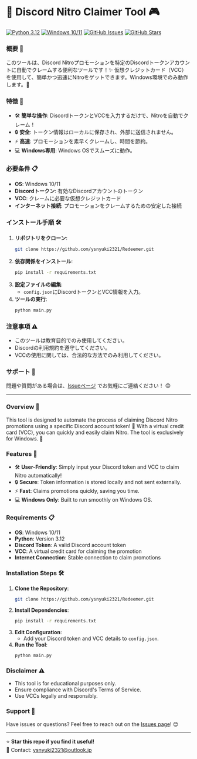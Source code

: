 # 🎉 Discord Nitro Claimer Tool 🎮

[![Python 3.12](https://img.shields.io/badge/python-3.12-blue.svg)](https://www.python.org/downloads/release/python-3120/)
[![Windows 10/11](https://img.shields.io/badge/OS-Windows%2010%2F11-blue)](https://www.microsoft.com/en-us/windows)
[![GitHub Issues](https://img.shields.io/github/issues/ysnyuki2321/Redeemer)](https://github.com/ysnyuki2321/Redeemer/issues)
[![GitHub Stars](https://img.shields.io/github/stars/ysnyuki2321/Redeemer?style=social)](https://github.com/ysnyuki2321/Redeemer)

### 概要 📝
このツールは、Discord Nitroプロモーションを特定のDiscordトークンアカウントに自動でクレームする便利なツールです！✨ 仮想クレジットカード（VCC）を使用して、簡単かつ迅速にNitroをゲットできます。Windows環境でのみ動作します。🚀

### 特徴 🌟
- 🛠️ **簡単な操作**: DiscordトークンとVCCを入力するだけで、Nitroを自動でクレーム！
- 🔒 **安全**: トークン情報はローカルに保存され、外部に送信されません。
- ⚡ **高速**: プロモーションを素早くクレームし、時間を節約。
- 💻 **Windows専用**: Windows OSでスムーズに動作。

### 必要条件 📋
- **OS**: Windows 10/11
- **Discordトークン**: 有効なDiscordアカウントのトークン
- **VCC**: クレームに必要な仮想クレジットカード
- **インターネット接続**: プロモーションをクレームするための安定した接続

### インストール手順 🛠️
1. **リポジトリをクローン**:
   ```bash
   git clone https://github.com/ysnyuki2321/Redeemer.git
   ```
2. **依存関係をインストール**:
   ```bash
   pip install -r requirements.txt
   ```
3. **設定ファイルの編集**:
   - `config.json`にDiscordトークンとVCC情報を入力。
4. **ツールの実行**:
   ```bash
   python main.py
   ```

### 注意事項 ⚠️
- このツールは教育目的でのみ使用してください。
- Discordの利用規約を遵守してください。
- VCCの使用に関しては、合法的な方法でのみ利用してください。

### サポート 💬
問題や質問がある場合は、[Issueページ](https://github.com/ysnyuki2321/Redeemer/issues) でお気軽にご連絡ください！ 😊

---

### Overview 📝
This tool is designed to automate the process of claiming Discord Nitro promotions using a specific Discord account token! 🎉 With a virtual credit card (VCC), you can quickly and easily claim Nitro. The tool is exclusively for Windows. 🚀

### Features 🌟
- 🛠️ **User-Friendly**: Simply input your Discord token and VCC to claim Nitro automatically!
- 🔒 **Secure**: Token information is stored locally and not sent externally.
- ⚡ **Fast**: Claims promotions quickly, saving you time.
- 💻 **Windows Only**: Built to run smoothly on Windows OS.

### Requirements 📋
- **OS**: Windows 10/11
- **Python**: Version 3.12
- **Discord Token**: A valid Discord account token
- **VCC**: A virtual credit card for claiming the promotion
- **Internet Connection**: Stable connection to claim promotions

### Installation Steps 🛠️
1. **Clone the Repository**:
   ```bash
   git clone https://github.com/ysnyuki2321/Redeemer.git
   ```
2. **Install Dependencies**:
   ```bash
   pip install -r requirements.txt
   ```
3. **Edit Configuration**:
   - Add your Discord token and VCC details to `config.json`.
4. **Run the Tool**:
   ```bash
   python main.py
   ```

### Disclaimer ⚠️
- This tool is for educational purposes only.
- Ensure compliance with Discord's Terms of Service.
- Use VCCs legally and responsibly.

### Support 💬
Have issues or questions? Feel free to reach out on the [Issues page](https://github.com/ysnyuki2321/Redeemer/issues)! 😊

---

⭐ **Star this repo if you find it useful!**  
📧 Contact: [ysnyuki2321@outlook.jp](mailto:ysnyuki2321@outlook.jp)

